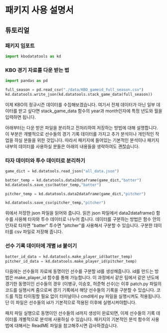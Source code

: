 # 패키지 사용 설명서

## 튜토리얼

### 패키지 임포트

```python
import kbodatatools as kd
```

### KBO 경기 자료를 다운 받는 법

```python
import pandas as pd

full_season = pd.read_csv("./data/KBO_gameid_full_season.csv")
kd.datatools.write_json(kd.datatools.stack_game_data(full_season))
```

이제 KBO의 정규시즌 데이터를 수집해보겠습니다. 여기서 전체 데이터가 아닌 일부 데이터를 받고 싶다면 stack_game_data 함수의 year과 month인자에 특정 년도와 월을 입력하면 됩니다.

아래부터는 다운 받은 파일을 분리하고 전처리하여 저장하는 방법에 대해 설명합니다. 이 부분은 개별적으로 선수들의 경기 기록 데이터를 가지고 추가 분석이나 개인적인 작업을 하실 분들을 위한 것입니다. 따라서 패키지에 들어있는 기본적인 분석이나 패키지 내부의 데이터를 사용하실 분들은 아래의 내용들을 생략하여도 괜찮습니다.

### 타자 데이터와 투수 데이터로 분리하기

```python
game_dict = kd.datatools.read_json("all_data.json")

batter_temp = kd.datatools.data2dataframe(game_dict,"batter")
kd.datatools.save_csv(batter_temp,"batter")

pitcher_temp = kd.datatools.data2dataframe(game_dict,"pitcher")

kd.datatools.save_csv(pitcher_temp,"pitcher")
```

위에서 저장한 json 파일을 읽어와 줍니다. 읽은 json 파일에서 data2dataframe() 함수를 사용해 타자와 투수 데이터로 나누어 줍니다. 데이터를 구분하는 방법은 함수 안의 인자로 타자면 "batter" 투수면 "pitcher"를 사용해서 구분할 수 있습니다. 구분한 데이터를 csv 파일로 저장해 줍니다.

### 선수 기록 데이터에 개별 id 붙이기

```python
batter_id_data = kd.datatools.make_player_id(batter_temp)
pitcher_id_data = kd.datatools.make_player_id(pitcher_temp)
```

다음에는 선수들의 자료에 동명이인 선수를 구분할 id를 생성해줍니다. id를 만드는 방법은 make_player_id 함수를 통해 가능합니다. 이 과정에서 같은 팀에서 같은 년도에 경기한 동명이인 선수들의 경우 (이병규, 이승호, 허준혁 선수)는 이후 patch.py 파일의 코드를 실행시켜 줌으로써 경기 기록에서 해당 선수들의 기록을 구분할 수 있습니다. 코드를 직접 타이핑할 필요 없이 터미널이나 cmd에서 py 파일을 실행시켜도 적용됩니다. 단 이 파일은 선수들의 id가 기본적으로 적용된 이후에 실행시켜야합니다.

패치 파일 실행으로 동명이인 선수들의 id까지 생성이 완료되면, 이제 선수들의 기록 데이터를 개별적으로 분석에 사용하실 수 있습니다. 패키지의 기본적인 분석 함수의 사용법에 대해서는 ReadME 파일을 참고해주시면 감사하겠습니다.
